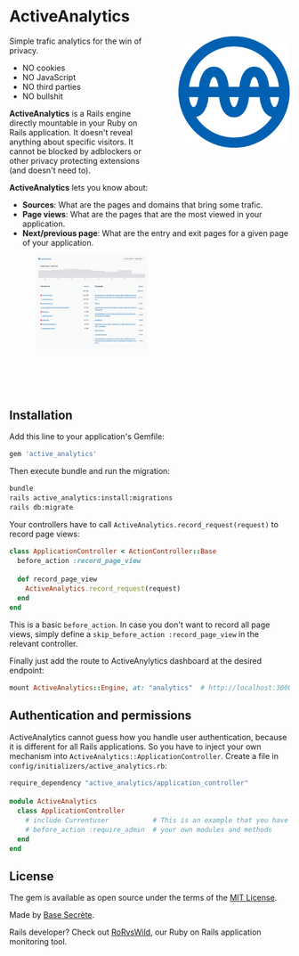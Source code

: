 # ActiveAnalytics

<img align="right" width="200px" src="app/assets/images/active_analytics.png" alt="active analytics logo" style="margin: 0 0 72px 48px;" />

Simple trafic analytics for the win of privacy.

* NO cookies
* NO JavaScript
* NO third parties
* NO bullshit

**ActiveAnalytics** is a Rails engine directly mountable in your Ruby on Rails application. It doesn't reveal anything about specific visitors. It cannot be blocked by adblockers or other privacy protecting extensions (and doesn't need to).

**ActiveAnalytics** lets you know about:

* **Sources**: What are the pages and domains that bring some trafic.
* **Page views**: What are the pages that are the most viewed in your application.
* **Next/previous page**: What are the entry and exit pages for a given page of your application.

<img width="200px" src="app/assets/images/active_analytics_screenshot.png" alt="active analytics logo" style="margin: 0 0 72px 48px;" />

## Installation
Add this line to your application's Gemfile:
```ruby
gem 'active_analytics'
```

Then execute bundle and run the migration:
```bash
bundle
rails active_analytics:install:migrations
rails db:migrate
```

Your controllers have to call `ActiveAnalytics.record_request(request)` to record page views:
```ruby
class ApplicationController < ActionController::Base
  before_action :record_page_view

  def record_page_view
    ActiveAnalytics.record_request(request)
  end
end
```

This is a basic `before_action`. In case you don't want to record all page views, simply define a `skip_before_action :record_page_view` in the relevant controller.

Finally just add the route to ActiveAnylytics dashboard at the desired endpoint:
```ruby
mount ActiveAnalytics::Engine, at: "analytics"  # http://localhost:3000/analytics
```

## Authentication and permissions
ActiveAnalytics cannot guess how you handle user authentication, because it is different for all Rails applications. So you have to inject your own mechanism into `ActiveAnalytics::ApplicationController`. Create a file in `config/initializers/active_analytics.rb`:

```ruby
require_dependency "active_analytics/application_controller"

module ActiveAnalytics
  class ApplicationController
    # include Currentuser           # This is an example that you have to change by
    # before_action :require_admin  # your own modules and methods
  end
end
```

## License
The gem is available as open source under the terms of the [MIT License](https://opensource.org/licenses/MIT).

Made by [Base Secrète](https://basesecrete.com).

Rails developer? Check out [RoRvsWild](https://rorvswild.com), our Ruby on Rails application monitoring tool.